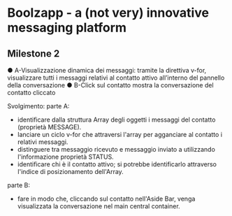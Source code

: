 # Boolzapp - a (not very) innovative messaging platform

## Milestone 2
● A-Visualizzazione dinamica dei messaggi: tramite la direttiva v-for, visualizzare tutti i messaggi relativi al contatto attivo all’interno del pannello della conversazione
● B-Click sul contatto mostra la conversazione del contatto cliccato

Svolgimento:
parte A:
- identificare dalla struttura Array degli oggetti i messaggi del contatto (proprietà MESSAGE).
- lanciare un ciclo v-for che attraversi l'array per agganciare al contatto i relativi messaggi.
- distinguere tra messaggio ricevuto e messaggio inviato a utilizzando l'informazione proprietà STATUS.
- identificare chi è il contatto attivo; si potrebbe identificarlo attraverso l'indice di posizionamento dell'Array.

parte B:
- fare in modo che, cliccando sul contatto nell'Aside Bar, venga visualizzata la conversazione nel main central container.
